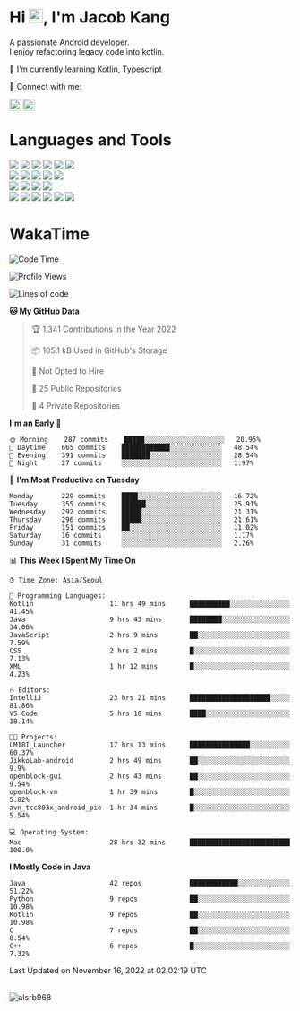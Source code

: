 # Hi <img src="https://media.giphy.com/media/hvRJCLFzcasrR4ia7z/giphy.gif" width="25px">, I'm Jacob Kang
A passionate Android developer.
</br>
I enjoy refactoring legacy code into kotlin.

🌱 I’m currently learning Kotlin, Typescript

🤝 Connect with me:

<a href="https://www.linkedin.com/in/minkyu-kang-b7477b1b2/"><img align="left" src="https://raw.githubusercontent.com/yushi1007/yushi1007/main/images/linkedin.svg" alt="Minkyu Kang | LinkedIn" width="21px"/></a>
<a href="https://www.instagram.com/_jacob_kang/"><img align="left" src="https://raw.githubusercontent.com/yushi1007/yushi1007/main/images/instagram.svg" alt="Jacob Kang | Instagram" width="21px"/></a>

</br>

# Languages and Tools

<div align="left">
<img src="https://img.shields.io/badge/java-007396?logo=java&logoColor=white"/>
<img src="https://img.shields.io/badge/kotlin-7F52FF?logo=kotlin&logoColor=white"/>
<img src="https://img.shields.io/badge/python-3776AB?logo=python&logoColor=white"/>
<img src="https://img.shields.io/badge/bash shell-4EAA25?logo=gnubash&logoColor=white"/>
<img src="https://img.shields.io/badge/c-A8B9CC?logo=c&logoColor=white"/>
<img src="https://img.shields.io/badge/c++-00599C?logo=c%2b%2b&logoColor=white"/>
</div>
<div align="left">
<img src="https://img.shields.io/badge/git-F05032?logo=git&logoColor=white"/>
<img src="https://img.shields.io/badge/github-181717?logo=github&logoColor=white"/>
<img src="https://img.shields.io/badge/mysql-4479A1?logo=mysql&logoColor=white"/>
<img src="https://img.shields.io/badge/sqlite-003B57?logo=sqlite&logoColor=white"/>
<img src="https://img.shields.io/badge/amazon AWS-232F3E?logo=amazonaws&logoColor=white"/>
</div>
<div align="left">
<img src="https://img.shields.io/badge/android-3DDC84?logo=android&logoColor=white"/>
<img src="https://img.shields.io/badge/linux-FCC624?logo=linux&logoColor=white"/>
<img src="https://img.shields.io/badge/flask-000000?logo=flask&logoColor=white"/>
<img src="https://img.shields.io/badge/arduino-00979D?logo=arduino&logoColor=white"/>
</div>
<div align="left">
<img src="https://img.shields.io/badge/slack-4A154B?logo=slack&logoColor=white"/>
<img src="https://img.shields.io/badge/notion-000000?logo=notion&logoColor=white"/>
<img src="https://img.shields.io/badge/jira-0052CC?logo=jira&logoColor=white"/>
<img src="https://img.shields.io/badge/postman-FF6C37?logo=postman&logoColor=white"/>
<img src="https://img.shields.io/badge/intellij-000000?logo=intellijidea&logoColor=white"/>
<img src="https://img.shields.io/badge/pycharm-000000?logo=pycharm&logoColor=white"/>
</div>

# WakaTime

<!--START_SECTION:waka-->
![Code Time](http://img.shields.io/badge/Code%20Time-1%2C569%20hrs%2052%20mins-blue)

![Profile Views](http://img.shields.io/badge/Profile%20Views-0-blue)

![Lines of code](https://img.shields.io/badge/From%20Hello%20World%20I%27ve%20Written-191%20Thousand%20lines%20of%20code-blue)

**🐱 My GitHub Data** 

> 🏆 1,341 Contributions in the Year 2022
 > 
> 📦 105.1 kB Used in GitHub's Storage 
 > 
> 🚫 Not Opted to Hire
 > 
> 📜 25 Public Repositories 
 > 
> 🔑 4 Private Repositories  
 > 
**I'm an Early 🐤** 

```text
🌞 Morning    287 commits    █████░░░░░░░░░░░░░░░░░░░░   20.95% 
🌆 Daytime    665 commits    ████████████░░░░░░░░░░░░░   48.54% 
🌃 Evening    391 commits    ███████░░░░░░░░░░░░░░░░░░   28.54% 
🌙 Night      27 commits     ░░░░░░░░░░░░░░░░░░░░░░░░░   1.97%

```
📅 **I'm Most Productive on Tuesday** 

```text
Monday       229 commits    ████░░░░░░░░░░░░░░░░░░░░░   16.72% 
Tuesday      355 commits    ██████░░░░░░░░░░░░░░░░░░░   25.91% 
Wednesday    292 commits    █████░░░░░░░░░░░░░░░░░░░░   21.31% 
Thursday     296 commits    █████░░░░░░░░░░░░░░░░░░░░   21.61% 
Friday       151 commits    ██░░░░░░░░░░░░░░░░░░░░░░░   11.02% 
Saturday     16 commits     ░░░░░░░░░░░░░░░░░░░░░░░░░   1.17% 
Sunday       31 commits     ░░░░░░░░░░░░░░░░░░░░░░░░░   2.26%

```


📊 **This Week I Spent My Time On** 

```text
⌚︎ Time Zone: Asia/Seoul

💬 Programming Languages: 
Kotlin                   11 hrs 49 mins      ██████████░░░░░░░░░░░░░░░   41.45% 
Java                     9 hrs 43 mins       ████████░░░░░░░░░░░░░░░░░   34.06% 
JavaScript               2 hrs 9 mins        ██░░░░░░░░░░░░░░░░░░░░░░░   7.59% 
CSS                      2 hrs 2 mins        █░░░░░░░░░░░░░░░░░░░░░░░░   7.13% 
XML                      1 hr 12 mins        █░░░░░░░░░░░░░░░░░░░░░░░░   4.23%

🔥 Editors: 
IntelliJ                 23 hrs 21 mins      ████████████████████░░░░░   81.86% 
VS Code                  5 hrs 10 mins       ████░░░░░░░░░░░░░░░░░░░░░   18.14%

🐱‍💻 Projects: 
LM18I_Launcher           17 hrs 13 mins      ███████████████░░░░░░░░░░   60.37% 
JikkoLab-android         2 hrs 49 mins       ██░░░░░░░░░░░░░░░░░░░░░░░   9.9% 
openblock-gui            2 hrs 43 mins       ██░░░░░░░░░░░░░░░░░░░░░░░   9.54% 
openblock-vm             1 hr 39 mins        █░░░░░░░░░░░░░░░░░░░░░░░░   5.82% 
avn_tcc803x_android_pie  1 hr 34 mins        █░░░░░░░░░░░░░░░░░░░░░░░░   5.54%

💻 Operating System: 
Mac                      28 hrs 32 mins      █████████████████████████   100.0%

```

**I Mostly Code in Java** 

```text
Java                     42 repos            ████████████░░░░░░░░░░░░░   51.22% 
Python                   9 repos             ██░░░░░░░░░░░░░░░░░░░░░░░   10.98% 
Kotlin                   9 repos             ██░░░░░░░░░░░░░░░░░░░░░░░   10.98% 
C                        7 repos             ██░░░░░░░░░░░░░░░░░░░░░░░   8.54% 
C++                      6 repos             █░░░░░░░░░░░░░░░░░░░░░░░░   7.32%

```



 Last Updated on November 16, 2022 at 02:02:19 UTC
<!--END_SECTION:waka-->

</br>

<div align="left">
<img align="left" src="https://github-readme-stats.vercel.app/api/top-langs?username=alsrb968&show_icons=true&locale=en&layout=compact&theme=dark" alt="alsrb968" />
</div>
